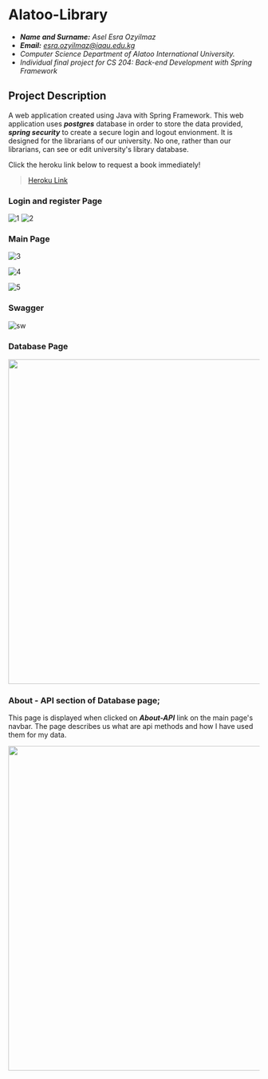 Alatoo-Library
==================================================================

- ***Name and Surname:*** *Asel Esra Ozyilmaz*
- ***Email:*** *esra.ozyilmaz@iaau.edu.kg*
- *Computer Science Department of Alatoo International University.*
- *Individual final project for CS 204: Back-end Development with Spring Framework*

## Project Description

A web application created using Java with Spring Framework. This web application uses ***postgres*** database in order to store the data provided, ***spring security*** to create a secure login and logout envionment. It is designed for the librarians of our university. No one, rather than our librarians, can see or edit university's library database.

Click the heroku link below to request a book immediately!
> [Heroku Link](https://cs204libraryproject.herokuapp.com/login)

### Login and register Page 

![1](https://user-images.githubusercontent.com/64264345/117898300-834cc200-b2e6-11eb-9b2a-4b79b9b1f881.PNG)
![2](https://user-images.githubusercontent.com/64264345/117898419-c0b14f80-b2e6-11eb-886e-53d752f332f6.PNG)

### Main Page 

![3](https://user-images.githubusercontent.com/64264345/117898497-e63e5900-b2e6-11eb-909d-d30af52ae46b.PNG)

![4](https://user-images.githubusercontent.com/64264345/117898552-04a45480-b2e7-11eb-9cee-4f62787072e8.PNG)

![5](https://user-images.githubusercontent.com/64264345/117898575-12f27080-b2e7-11eb-898c-3c03206f7cf7.PNG)

### Swagger

![sw](https://user-images.githubusercontent.com/64264345/117898719-6bc20900-b2e7-11eb-936e-c17651980b0b.PNG)

### Database Page 

<img src="https://user-images.githubusercontent.com/64264345/111912212-e2364d80-8a92-11eb-90fc-252b6103786e.jpg" width="650">

### About - API section of Database page;

This page is displayed when clicked on ***About-API*** link on the main page's navbar. The page describes us what are api methods and how I have used them for my data.

<img src="https://user-images.githubusercontent.com/64264345/111913112-d3ea3080-8a96-11eb-8e99-e6e0467bc7b6.jpg" width="650">



